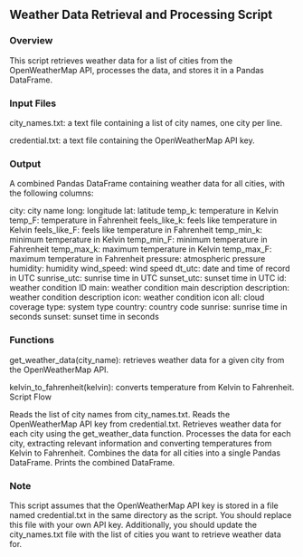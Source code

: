 ## Weather Data Retrieval and Processing Script


### Overview

This script retrieves weather data for a list of cities from the OpenWeatherMap API, processes the data, and stores it in a Pandas DataFrame.

### Input Files

city_names.txt: a text file containing a list of city names, one city per line.

credential.txt: a text file containing the OpenWeatherMap API key.

### Output

A combined Pandas DataFrame containing weather data for all cities, with the following columns:

city: city name
long: longitude
lat: latitude
temp_k: temperature in Kelvin
temp_F: temperature in Fahrenheit
feels_like_k: feels like temperature in Kelvin
feels_like_F: feels like temperature in Fahrenheit
temp_min_k: minimum temperature in Kelvin
temp_min_F: minimum temperature in Fahrenheit
temp_max_k: maximum temperature in Kelvin
temp_max_F: maximum temperature in Fahrenheit
pressure: atmospheric pressure
humidity: humidity
wind_speed: wind speed
dt_utc: date and time of record in UTC
sunrise_utc: sunrise time in UTC
sunset_utc: sunset time in UTC
id: weather condition ID
main: weather condition main description
description: weather condition description
icon: weather condition icon
all: cloud coverage
type: system type
country: country code
sunrise: sunrise time in seconds
sunset: sunset time in seconds

### Functions

get_weather_data(city_name): retrieves weather data for a given city from the OpenWeatherMap API.

kelvin_to_fahrenheit(kelvin): converts temperature from Kelvin to Fahrenheit.
Script Flow

Reads the list of city names from city_names.txt.
Reads the OpenWeatherMap API key from credential.txt.
Retrieves weather data for each city using the get_weather_data function.
Processes the data for each city, extracting relevant information and converting temperatures from Kelvin to Fahrenheit.
Combines the data for all cities into a single Pandas DataFrame.
Prints the combined DataFrame.


### Note

This script assumes that the OpenWeatherMap API key is stored in a file named credential.txt in the same directory as the script. You should replace this file with your own API key. Additionally, you should update the city_names.txt file with the list of cities you want to retrieve weather data for.